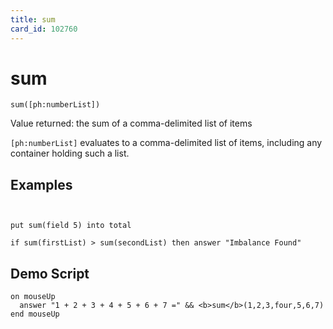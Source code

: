 ```yaml
---
title: sum
card_id: 102760
---
```


# sum

```
sum([ph:numberList])
```

Value returned: the sum of a comma-delimited list of items

`[ph:numberList]` evaluates to a comma-delimited list of items, including any container holding such a list.

## Examples

```


put sum(field 5) into total

if sum(firstList) > sum(secondList) then answer "Imbalance Found"
```

## Demo Script

```
on mouseUp
  answer "1 + 2 + 3 + 4 + 5 + 6 + 7 =" && <b>sum</b>(1,2,3,four,5,6,7)
end mouseUp
```
